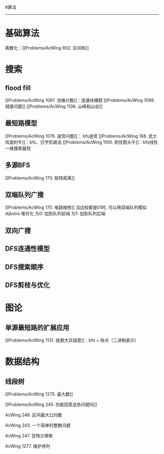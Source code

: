 #算法


---

# 基础算法
离散化：[[Problems/AcWing 802. 区间和]]

# 搜索
## flood fill
[[Problems/AcWing 1097. 池塘计数]]：连通块裸题
[[Problems/AcWing 1098. 城堡问题]]
[[Problems/AcWing 1106. 山峰和山谷]]




## 最短路模型
[[Problems/AcWing 1076. 迷宫问题]]： bfs迷宫
[[Problems/AcWing 188. 武士风度的牛]]：bfs，日字形跳法
[[Problems/AcWing 1100. 抓住那头牛]]：bfs线性一维搜索最短


## 多源BFS
[[Problems/AcWing 173. 矩阵距离]]

## 双端队列广搜
[[Problems/AcWing 175. 电路维修]]
当边权都是01时, 可以用双端队列模拟 dijkstra 堆优化
为0: 加到队列前端
为1: 加到队列后端

## 双向广搜


## DFS连通性模型


## DFS搜索顺序


## DFS剪枝与优化





# 图论

## 单源最短路的扩展应用

[[Problems/AcWing 1131. 拯救大兵瑞恩]]：bfs + 拆点（二进制表示）



# 数据结构

## 线段树
[[Problems/AcWing 1275. 最大数]]

[[Problems/AcWing 245. 你能回答这些问题吗]]

AcWing 246. 区间最大公约数

AcWing 243. 一个简单的整数问题

AcWing 247. 亚特兰蒂斯

AcWing 1277. 维护序列





